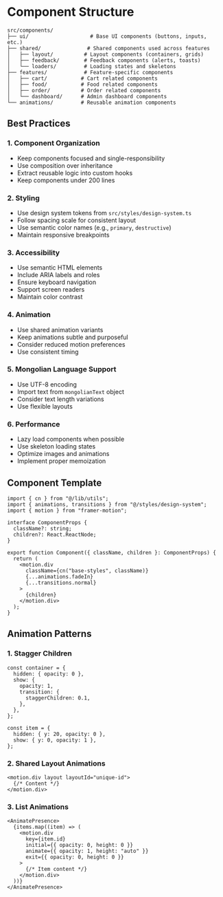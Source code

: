 # Component Structure

```
src/components/
├── ui/                    # Base UI components (buttons, inputs, etc.)
├── shared/               # Shared components used across features
│   ├── layout/          # Layout components (containers, grids)
│   ├── feedback/        # Feedback components (alerts, toasts)
│   └── loaders/         # Loading states and skeletons
├── features/            # Feature-specific components
│   ├── cart/           # Cart related components
│   ├── food/           # Food related components
│   ├── order/          # Order related components
│   └── dashboard/      # Admin dashboard components
└── animations/         # Reusable animation components
```

## Best Practices

### 1. Component Organization

- Keep components focused and single-responsibility
- Use composition over inheritance
- Extract reusable logic into custom hooks
- Keep components under 200 lines

### 2. Styling

- Use design system tokens from `src/styles/design-system.ts`
- Follow spacing scale for consistent layout
- Use semantic color names (e.g., `primary`, `destructive`)
- Maintain responsive breakpoints

### 3. Accessibility

- Use semantic HTML elements
- Include ARIA labels and roles
- Ensure keyboard navigation
- Support screen readers
- Maintain color contrast

### 4. Animation

- Use shared animation variants
- Keep animations subtle and purposeful
- Consider reduced motion preferences
- Use consistent timing

### 5. Mongolian Language Support

- Use UTF-8 encoding
- Import text from `mongolianText` object
- Consider text length variations
- Use flexible layouts

### 6. Performance

- Lazy load components when possible
- Use skeleton loading states
- Optimize images and animations
- Implement proper memoization

## Component Template

```tsx
import { cn } from "@/lib/utils";
import { animations, transitions } from "@/styles/design-system";
import { motion } from "framer-motion";

interface ComponentProps {
  className?: string;
  children?: React.ReactNode;
}

export function Component({ className, children }: ComponentProps) {
  return (
    <motion.div
      className={cn("base-styles", className)}
      {...animations.fadeIn}
      {...transitions.normal}
    >
      {children}
    </motion.div>
  );
}
```

## Animation Patterns

### 1. Stagger Children

```tsx
const container = {
  hidden: { opacity: 0 },
  show: {
    opacity: 1,
    transition: {
      staggerChildren: 0.1,
    },
  },
};

const item = {
  hidden: { y: 20, opacity: 0 },
  show: { y: 0, opacity: 1 },
};
```

### 2. Shared Layout Animations

```tsx
<motion.div layout layoutId="unique-id">
  {/* Content */}
</motion.div>
```

### 3. List Animations

```tsx
<AnimatePresence>
  {items.map((item) => (
    <motion.div
      key={item.id}
      initial={{ opacity: 0, height: 0 }}
      animate={{ opacity: 1, height: "auto" }}
      exit={{ opacity: 0, height: 0 }}
    >
      {/* Item content */}
    </motion.div>
  ))}
</AnimatePresence>
```
